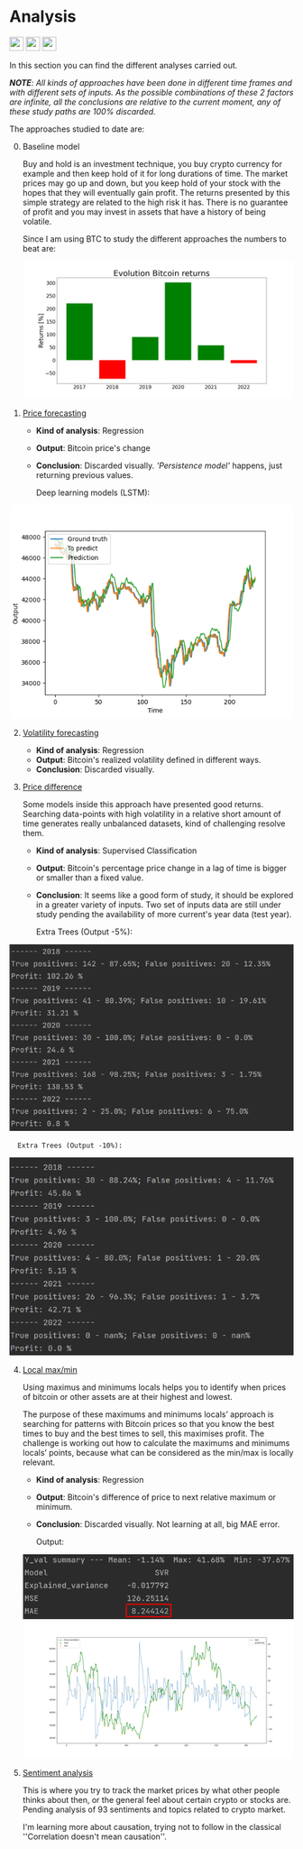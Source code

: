 # Analysis
<img height="25" width="25" src="https://unpkg.com/simple-icons@v6/icons/python.svg"/> <img height="25" width="25" src="https://unpkg.com/simple-icons@v6/icons/pytorch.svg"/> <img height="25" width="25" src="https://unpkg.com/simple-icons@v6/icons/scikitlearn.svg"/>

In this section you can find the different analyses carried out.  

_**NOTE**: All kinds of approaches have been done in different time frames and with different sets of inputs. As the possible combinations of these 2 factors are infinite, all the conclusions are relative to the current moment, any of these study paths are 100% discarded._

The approaches studied to date are:

0. Baseline model

   Buy and hold is an investment technique, you buy crypto currency for example and then keep hold of it for long durations of time. The market prices may go up and down, but you keep hold of your stock with the hopes that they will eventually gain profit.
   The returns presented by this simple strategy are related to the high risk it has. There is no guarantee of profit and you may invest in assets that have a history of being volatile.
   
   Since I am using BTC to study the different approaches the numbers to beat are:


   <img src="https://github.com/pvillegasmartin/cryptocurrencies/blob/main/Analysis/baseline-evolutions-return.png?raw=true"/>

1. [Price forecasting](Price_forecast)

    - **Kind of analysis**: Regression 
    - **Output**: Bitcoin price's change
    - **Conclusion**: Discarded visually. _'Persistence model'_ happens, just returning previous values.
   

      Deep learning models (LSTM):

<img src="https://github.com/pvillegasmartin/cryptocurrencies/blob/main/Analysis/Price_forecast/DL/Test_2022_4H_out1_inputsdim7_ldim2_nsteps7.png?raw=True"/>

2. [Volatility forecasting](Volatility)

   - **Kind of analysis**: Regression 
   - **Output**: Bitcoin's realized volatility defined in different ways.
   - **Conclusion**: Discarded visually.

3. [Price difference](Dif_price)

   Some models inside this approach have presented good returns. Searching data-points with high volatility in a relative short amount of time generates really unbalanced datasets, kind of challenging resolve them.

   - **Kind of analysis**: Supervised Classification 
   - **Output**: Bitcoin's percentage price change in a lag of time is bigger or smaller than a fixed value.
   - **Conclusion**: It seems like a good form of study, it should be explored in a greater variety of inputs. Two set of inputs data are still under study pending the availability of more current's year data (test year).
   


      Extra Trees (Output -5%):

<img src="https://github.com/pvillegasmartin/cryptocurrencies/blob/main/Analysis/Dif_price/Study%202%20-%20ML%20evolution%20values/Output_ET_-5.PNG?raw=True"/>

      Extra Trees (Output -10%):

<img src="https://github.com/pvillegasmartin/cryptocurrencies/blob/main/Analysis/Dif_price/Study%202%20-%20ML%20evolution%20values/Output_ET_-10.PNG?raw=True"/>


4. [Local max/min](MAXMIN%20Locals)

   Using maximus and minimums locals helps you to identify when prices of bitcoin or other assets are at their highest and lowest.

   The purpose of these maximums and minimums locals’ approach is searching for patterns with Bitcoin prices so that you know the best times to buy and the best times to sell, this maximises profit. The challenge is working out how to calculate the maximums and minimums locals’ points, because what can be considered as the min/max is locally relevant.

   - **Kind of analysis**: Regression 
   - **Output**: Bitcoin's difference of price to next relative maximum or minimum.
   - **Conclusion**: Discarded visually. Not learning at all, big MAE error.
   

      Output:

   <img src="https://github.com/pvillegasmartin/cryptocurrencies/blob/main/Analysis/MAXMIN%20Locals/Error%20best%20model.PNG?raw=True"/>
   <img src="https://github.com/pvillegasmartin/cryptocurrencies/blob/main/Analysis/MAXMIN%20Locals/Regression%20output.png?raw=True"/>
   
   
5. [Sentiment analysis](Sentiment)

   This is where you try to track the market prices by what other people thinks about then, or the general feel about certain crypto or stocks are. Pending analysis of 93 sentiments and topics related to crypto market.

   I'm learning more about causation, trying not to follow in the classical ''Correlation doesn't mean causation''.